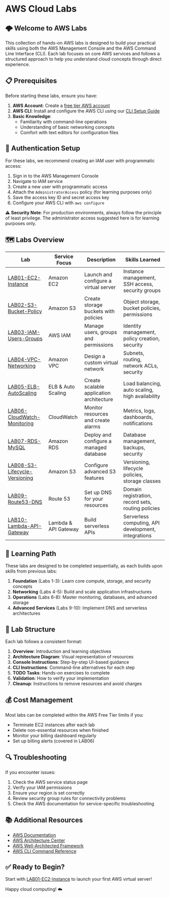 # AWS Cloud Labs

## 🌩️ Welcome to AWS Labs

This collection of hands-on AWS labs is designed to build your practical skills using both the AWS Management Console and the AWS Command Line Interface (CLI). Each lab focuses on core AWS services and follows a structured approach to help you understand cloud concepts through direct experience.

## 📋 Prerequisites

Before starting these labs, ensure you have:

1. **AWS Account**: Create a [free tier AWS account](https://aws.amazon.com/free/)
2. **AWS CLI**: Install and configure the AWS CLI using our [CLI Setup Guide](../CLI-Setup.md)
3. **Basic Knowledge**:
   - Familiarity with command-line operations
   - Understanding of basic networking concepts
   - Comfort with text editors for configuration files

## 🔑 Authentication Setup

For these labs, we recommend creating an IAM user with programmatic access:

1. Sign in to the AWS Management Console
2. Navigate to IAM service
3. Create a new user with programmatic access
4. Attach the `AdministratorAccess` policy (for learning purposes only)
5. Save the access key ID and secret access key
6. Configure your AWS CLI with `aws configure`

⚠️ **Security Note**: For production environments, always follow the principle of least privilege. The administrator access suggested here is for learning purposes only.

## 🗺️ Labs Overview

| Lab | Service Focus | Description | Skills Learned |
|-----|---------------|-------------|----------------|
| [LAB01-EC2-Instance](./LAB01-EC2-Instance/) | Amazon EC2 | Launch and configure a virtual server | Instance management, SSH access, security groups |
| [LAB02-S3-Bucket-Policy](./LAB02-S3-Bucket-Policy/) | Amazon S3 | Create storage buckets with policies | Object storage, bucket policies, permissions |
| [LAB03-IAM-Users-Groups](./LAB03-IAM-Users-Groups/) | AWS IAM | Manage users, groups and permissions | Identity management, policy creation, security |
| [LAB04-VPC-Networking](./LAB04-VPC-Networking/) | Amazon VPC | Design a custom virtual network | Subnets, routing, network ACLs, security |
| [LAB05-ELB-AutoScaling](./LAB05-ELB-AutoScaling/) | ELB & Auto Scaling | Create scalable application architecture | Load balancing, auto scaling, high availability |
| [LAB06-CloudWatch-Monitoring](./LAB06-CloudWatch-Monitoring/) | CloudWatch | Monitor resources and create alarms | Metrics, logs, dashboards, notifications |
| [LAB07-RDS-MySQL](./LAB07-RDS-MySQL/) | Amazon RDS | Deploy and configure a managed database | Database management, backups, security |
| [LAB08-S3-Lifecycle-Versioning](./LAB08-S3-Lifecycle-Versioning/) | Amazon S3 | Configure advanced S3 features | Versioning, lifecycle policies, storage classes |
| [LAB09-Route53-DNS](./LAB09-Route53-DNS/) | Route 53 | Set up DNS for your resources | Domain registration, record sets, routing policies |
| [LAB10-Lambda-API-Gateway](./LAB10-Lambda-API-Gateway/) | Lambda & API Gateway | Build serverless APIs | Serverless computing, API development, integrations |

## 🚶 Learning Path

These labs are designed to be completed sequentially, as each builds upon skills from previous labs:

1. **Foundation** (Labs 1-3): Learn core compute, storage, and security concepts
2. **Networking** (Labs 4-5): Build and scale application infrastructures
3. **Operations** (Labs 6-8): Master monitoring, databases, and advanced storage
4. **Advanced Services** (Labs 9-10): Implement DNS and serverless architectures

## 📝 Lab Structure

Each lab follows a consistent format:

1. **Overview**: Introduction and learning objectives
2. **Architecture Diagram**: Visual representation of resources
3. **Console Instructions**: Step-by-step UI-based guidance
4. **CLI Instructions**: Command-line alternatives for each step
5. **TODO Tasks**: Hands-on exercises to complete
6. **Validation**: How to verify your implementation
7. **Cleanup**: Instructions to remove resources and avoid charges

## 💰 Cost Management

Most labs can be completed within the AWS Free Tier limits if you:

- Terminate EC2 instances after each lab
- Delete non-essential resources when finished
- Monitor your billing dashboard regularly
- Set up billing alerts (covered in LAB06)

## 🔍 Troubleshooting

If you encounter issues:

1. Check the AWS service status page
2. Verify your IAM permissions
3. Ensure your region is set correctly
4. Review security group rules for connectivity problems
5. Check the AWS documentation for service-specific troubleshooting

## 📚 Additional Resources

- [AWS Documentation](https://docs.aws.amazon.com/)
- [AWS Architecture Center](https://aws.amazon.com/architecture/)
- [AWS Well-Architected Framework](https://aws.amazon.com/architecture/well-architected/)
- [AWS CLI Command Reference](https://awscli.amazonaws.com/v2/documentation/api/latest/index.html)

## ✅ Ready to Begin?

Start with [LAB01-EC2-Instance](./LAB01-EC2-Instance/) to launch your first AWS virtual server!

Happy cloud computing! ☁️ 